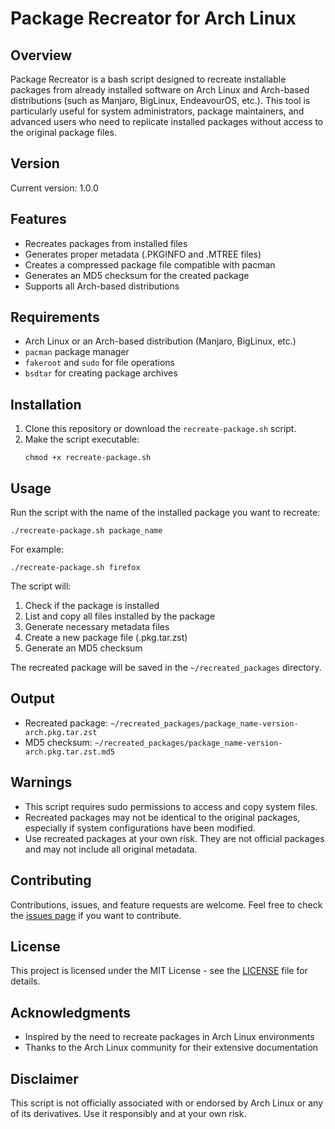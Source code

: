 # Package Recreator for Arch Linux

## Overview

Package Recreator is a bash script designed to recreate installable packages from already installed software on Arch Linux and Arch-based distributions (such as Manjaro, BigLinux, EndeavourOS, etc.). This tool is particularly useful for system administrators, package maintainers, and advanced users who need to replicate installed packages without access to the original package files.

## Version

Current version: 1.0.0

## Features

- Recreates packages from installed files
- Generates proper metadata (.PKGINFO and .MTREE files)
- Creates a compressed package file compatible with pacman
- Generates an MD5 checksum for the created package
- Supports all Arch-based distributions

## Requirements

- Arch Linux or an Arch-based distribution (Manjaro, BigLinux, etc.)
- `pacman` package manager
- `fakeroot` and `sudo` for file operations
- `bsdtar` for creating package archives

## Installation

1. Clone this repository or download the `recreate-package.sh` script.
2. Make the script executable:
   ```
   chmod +x recreate-package.sh
   ```

## Usage

Run the script with the name of the installed package you want to recreate:

```
./recreate-package.sh package_name
```

For example:
```
./recreate-package.sh firefox
```

The script will:
1. Check if the package is installed
2. List and copy all files installed by the package
3. Generate necessary metadata files
4. Create a new package file (.pkg.tar.zst)
5. Generate an MD5 checksum

The recreated package will be saved in the `~/recreated_packages` directory.

## Output

- Recreated package: `~/recreated_packages/package_name-version-arch.pkg.tar.zst`
- MD5 checksum: `~/recreated_packages/package_name-version-arch.pkg.tar.zst.md5`

## Warnings

- This script requires sudo permissions to access and copy system files.
- Recreated packages may not be identical to the original packages, especially if system configurations have been modified.
- Use recreated packages at your own risk. They are not official packages and may not include all original metadata.

## Contributing

Contributions, issues, and feature requests are welcome. Feel free to check the [issues page](https://github.com/yourusername/package-recreator/issues) if you want to contribute.

## License

This project is licensed under the MIT License - see the [LICENSE](LICENSE) file for details.

## Acknowledgments

- Inspired by the need to recreate packages in Arch Linux environments
- Thanks to the Arch Linux community for their extensive documentation

## Disclaimer

This script is not officially associated with or endorsed by Arch Linux or any of its derivatives. Use it responsibly and at your own risk.
